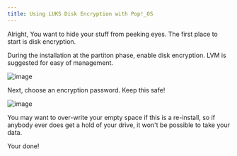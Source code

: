 ```yaml
---
title: Using LUKS Disk Encryption with Pop!_OS
---
```


Alright, You want to hide your stuff from peeking eyes. The first place to start is disk encryption.

During the installation at the partiton phase, enable disk encryption. LVM is suggested for easy of management.

![image](https://user-images.githubusercontent.com/7539174/28044110-ab02b804-6592-11e7-9ca7-11b04c483925.png)

Next, choose an encryption password. Keep this safe!

![image](https://user-images.githubusercontent.com/7539174/28044121-b8d58e0c-6592-11e7-9487-b7f03cccd9b8.png)

You may want to over-write your empty space if this is a re-install, so if anybody ever does get a hold of your drive, it won't be possible to take your data.

Your done!
